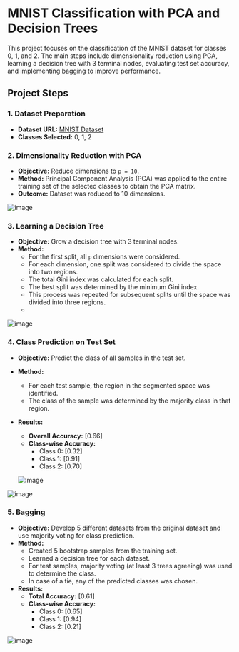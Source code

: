 # MNIST Classification with PCA and Decision Trees

This project focuses on the classification of the MNIST dataset for classes 0, 1, and 2. The main steps include dimensionality reduction using PCA, learning a decision tree with 3 terminal nodes, evaluating test set accuracy, and implementing bagging to improve performance.

## Project Steps

### 1. Dataset Preparation

- **Dataset URL:** [MNIST Dataset](https://storage.googleapis.com/tensorflow/tf-keras-datasets/mnist.npz)
- **Classes Selected:** 0, 1, 2

### 2. Dimensionality Reduction with PCA

- **Objective:** Reduce dimensions to `p = 10`.
- **Method:** Principal Component Analysis (PCA) was applied to the entire training set of the selected classes to obtain the PCA matrix.
- **Outcome:** Dataset was reduced to 10 dimensions.

![image](https://github.com/Pourav619/MNIST-Digit-Analysis-with-PCA-and-Trees/assets/108517421/2b27ca6b-88c0-4f2d-8e30-4de5bc256856)


### 3. Learning a Decision Tree

- **Objective:** Grow a decision tree with 3 terminal nodes.
- **Method:** 
  - For the first split, all `p` dimensions were considered.
  - For each dimension, one split was considered to divide the space into two regions.
  - The total Gini index was calculated for each split.
  - The best split was determined by the minimum Gini index.
  - This process was repeated for subsequent splits until the space was divided into three regions.
  - 
![image](https://github.com/Pourav619/MNIST-Digit-Analysis-with-PCA-and-Trees/assets/108517421/e3185657-e6c1-4ef5-b2a5-33c5f837598a)

### 4. Class Prediction on Test Set

- **Objective:** Predict the class of all samples in the test set.
- **Method:** 
  - For each test sample, the region in the segmented space was identified.
  - The class of the sample was determined by the majority class in that region.
- **Results:** 
  - **Overall Accuracy:** [0.66]
  - **Class-wise Accuracy:** 
    - Class 0: [0.32]
    - Class 1: [0.91]
    - Class 2: [0.70]
   
  ![image](https://github.com/Pourav619/MNIST-Digit-Analysis-with-PCA-and-Trees/assets/108517421/8f9e75a1-375d-4416-8aae-a25f63ccbd9d)

![image](https://github.com/Pourav619/MNIST-Digit-Analysis-with-PCA-and-Trees/assets/108517421/59b4027b-454b-459c-a6aa-3297683a1b10)


### 5. Bagging 

- **Objective:** Develop 5 different datasets from the original dataset and use majority voting for class prediction.
- **Method:** 
  - Created 5 bootstrap samples from the training set.
  - Learned a decision tree for each dataset.
  - For test samples, majority voting (at least 3 trees agreeing) was used to determine the class.
  - In case of a tie, any of the predicted classes was chosen.
- **Results:** 
  - **Total Accuracy:** [0.61]
  - **Class-wise Accuracy:** 
    - Class 0: [0.65]
    - Class 1: [0.94]
    - Class 2: [0.21]

![image](https://github.com/Pourav619/MNIST-Digit-Analysis-with-PCA-and-Trees/assets/108517421/5a5371e3-1647-4be0-83a9-88b3e82ebedc)


